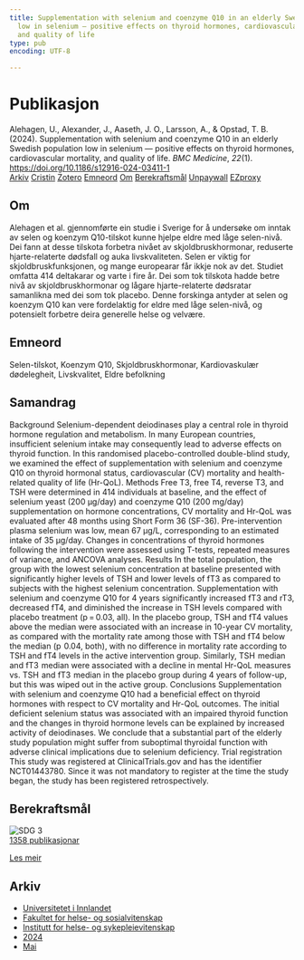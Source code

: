 ```yaml
---
title: Supplementation with selenium and coenzyme Q10 in an elderly Swedish population
  low in selenium — positive effects on thyroid hormones, cardiovascular mortality,
  and quality of life
type: pub
encoding: UTF-8

---
```

<h1>Publikasjon</h1>
<article id="csl-bib-container-A5HQKHYM" class="csl-bib-container">
  <div class="csl-bib-body"> <div class="csl-entry">Alehagen, U., Alexander, J., Aaseth, J. O., Larsson, A., &#38; Opstad, T. B. (2024). Supplementation with selenium and coenzyme Q10 in an elderly Swedish population low in selenium — positive effects on thyroid hormones, cardiovascular mortality, and quality of life. <i>BMC Medicine</i>, <i>22</i>(1). <a href="https://doi.org/10.1186/s12916-024-03411-1">https://doi.org/10.1186/s12916-024-03411-1</a></div> </div>
  <div class="csl-bib-buttons">
    <a href="#taxonomy-article-A5HQKHYM" alt="archive" class="csl-bib-button">Arkiv</a>
    <a href="https://app.cristin.no/results/show.jsf?id=2269612" alt="Cristin" class="csl-bib-button">Cristin</a>
    <a href="http://zotero.org/groups/5881554/items/A5HQKHYM" alt="Zotero" class="csl-bib-button">Zotero</a>
    <a href="#keywords-article-A5HQKHYM" alt="keywords" class="csl-bib-button">Emneord</a>
    <a href="#about-article-A5HQKHYM" alt="about_pub" class="csl-bib-button">Om</a>
    <a href="#sdg-article-A5HQKHYM" alt="sdg" class="csl-bib-button">Berekraftsmål</a>
    <a href="https://bmcmedicine.biomedcentral.com/counter/pdf/10.1186/s12916-024-03411-1" alt="Unpaywall" class="csl-bib-button">Unpaywall</a>
    <a href="https://bmcmedicine.biomedcentral.com/counter/pdf/10.1186/s12916-024-03411-1" alt="EZproxy" class="csl-bib-button">EZproxy</a>
  </div>
  <div id="csl-bib-meta-container-A5HQKHYM"></div>
</article>
<div id="csl-bib-meta-A5HQKHYM" class="csl-bib-meta">
  <article id="about-article-A5HQKHYM" class="about_pub-article">
    <h1>Om</h1>
    Alehagen et al. gjennomførte ein studie i Sverige for å undersøke om inntak av selen og koenzym Q10-tilskot kunne hjelpe eldre med låge selen-nivå. Dei fann at desse tilskota forbetra nivået av skjoldbruskhormonar, reduserte hjarte-relaterte dødsfall og auka livskvaliteten. Selen er viktig for skjoldbruskfunksjonen, og mange europearar får ikkje nok av det. Studiet omfatta 414 deltakarar og varte i fire år. Dei som tok tilskota hadde betre nivå av skjoldbruskhormonar og lågare hjarte-relaterte dødsratar samanlikna med dei som tok placebo. Denne forskinga antyder at selen og koenzym Q10 kan vere fordelaktig for eldre med låge selen-nivå, og potensielt forbetre deira generelle helse og velvære.
  </article>
  <article id="keywords-article-A5HQKHYM" class="keywords-article">
    <h1>Emneord</h1>
    Selen-tilskot, Koenzym Q10, Skjoldbruskhormonar, Kardiovaskulær dødelegheit, Livskvalitet, Eldre befolkning
  </article>
  <article id="abstract-article-A5HQKHYM" class="abstract-article">
    <h1>Samandrag</h1>
    Background Selenium-dependent deiodinases play a central role in thyroid hormone regulation and metabolism. In many European countries, insufficient selenium intake may consequently lead to adverse effects on thyroid function. In this randomised placebo-controlled double-blind study, we examined the effect of supplementation with selenium and coenzyme Q10 on thyroid hormonal status, cardiovascular (CV) mortality and health-related quality of life (Hr-QoL). Methods Free T3, free T4, reverse T3, and TSH were determined in 414 individuals at baseline, and the effect of selenium yeast (200 µg/day) and coenzyme Q10 (200 mg/day) supplementation on hormone concentrations, CV mortality and Hr-QoL was evaluated after 48 months using Short Form 36 (SF-36). Pre-intervention plasma selenium was low, mean 67 µg/L, corresponding to an estimated intake of 35 µg/day. Changes in concentrations of thyroid hormones following the intervention were assessed using T-tests, repeated measures of variance, and ANCOVA analyses. Results In the total population, the group with the lowest selenium concentration at baseline presented with significantly higher levels of TSH and lower levels of fT3 as compared to subjects with the highest selenium concentration. Supplementation with selenium and coenzyme Q10 for 4 years significantly increased fT3 and rT3, decreased fT4, and diminished the increase in TSH levels compared with placebo treatment (p = 0.03, all). In the placebo group, TSH and fT4 values above the median were associated with an increase in 10-year CV mortality, as compared with the mortality rate among those with TSH and fT4 below the median (p  0.04, both), with no difference in mortality rate according to TSH and fT4 levels in the active intervention group. Similarly, TSH  median and fT3  median were associated with a decline in mental Hr-QoL measures vs. TSH  and fT3  median in the placebo group during 4 years of follow-up, but this was wiped out in the active group. Conclusions Supplementation with selenium and coenzyme Q10 had a beneficial effect on thyroid hormones with respect to CV mortality and Hr-QoL outcomes. The initial deficient selenium status was associated with an impaired thyroid function and the changes in thyroid hormone levels can be explained by increased activity of deiodinases. We conclude that a substantial part of the elderly study population might suffer from suboptimal thyroidal function with adverse clinical implications due to selenium deficiency. Trial registration This study was registered at ClinicalTrials.gov and has the identifier NCT01443780. Since it was not mandatory to register at the time the study began, the study has been registered retrospectively.
  </article>
  <article id="sdg-article-A5HQKHYM" class="sdg-article">
    <h1>Berekraftsmål</h1>
    <div class="sdg-container"><div id="sdg3" class="sdg">
        <img src="{{< params subfolder >}}images/sdg/sdg03_nn.png" class="image" alt="SDG 3">
        <div class="sdg-overlay">
          <a href="{{< params subfolder >}}nn/archive/?sdg=3#archive" class="sdg-publication-count"><span>1358</span> publikasjonar</a>
          <p><a href="https://fn.no/om-fn/fns-baerekraftsmaal/god-helse-og-livskvalitet?lang=nno-NO" class="sdg-read-more">Les meir</a></p>
        </div>
      </div></div>
  </article>
  <article id="taxonomy-article-A5HQKHYM" class="taxonomy-article">
    <h1>Arkiv</h1>
    <ul>
      <li><a href="{{< params subfolder >}}nn/archive/?key=3DCRN523">Universitetet i Innlandet</a></li>
      <li><a href="{{< params subfolder >}}nn/archive/?key=IDKFS3MX">Fakultet for helse- og sosialvitenskap</a></li>
      <li><a href="{{< params subfolder >}}nn/archive/?key=GTV4ECMZ">Institutt for helse- og sykepleievitenskap</a></li>
      <li><a href="{{< params subfolder >}}nn/archive/?key=KNN5LNR7">2024</a></li>
      <li><a href="{{< params subfolder >}}nn/archive/?key=83IVID9J">Mai</a></li>
    </ul>
  </article>
</div>
